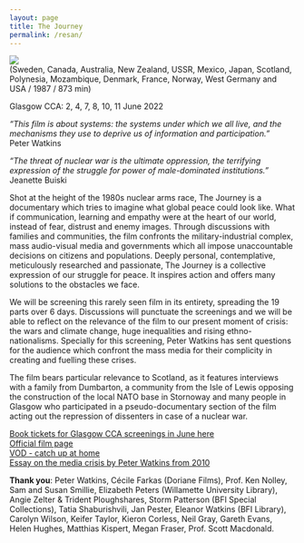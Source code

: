 ```yaml
---
layout: page
title: The Journey
permalink: /resan/
---
```


![](/images/poster.png)  
(Sweden, Canada, Australia, New Zealand, USSR, Mexico, Japan, Scotland, Polynesia, Mozambique, Denmark, France, Norway, West Germany and USA / 1987 / 873 min)  
  
Glasgow CCA: 2, 4, 7, 8, 10, 11 June 2022  
  
_“This film is about systems: the systems under which we all live, and the mechanisms they use to deprive us of information and participation.”_  
Peter Watkins  

_“The threat of nuclear war is the ultimate oppression, the terrifying expression of the struggle for power of male-dominated institutions.”_  
Jeanette Buiski  

Shot at the height of the 1980s nuclear arms race, The Journey is a documentary which tries to imagine what global peace could look like. What if communication, learning and empathy were at the heart of our world, instead of fear, distrust and enemy images. Through discussions with families and communities, the film confronts the military-industrial complex, mass audio-visual media and governments which all impose unaccountable decisions on citizens and populations. Deeply personal, contemplative, meticulously researched and passionate, The Journey is a collective expression of our struggle for peace. It inspires action and offers many solutions to the obstacles we face.  

We will be screening this rarely seen film in its entirety, spreading the 19 parts over 6 days. Discussions will punctuate the screenings and we will be able to reflect on the relevance of the film to our present moment of crisis: the wars and climate change, huge inequalities and rising ethno-nationalisms. Specially for this screening, Peter Watkins has sent questions for the audience which confront the mass media for their complicity in creating and fuelling these crises.   
  
The film bears particular relevance to Scotland, as it features interviews with a family from Dumbarton, a community from the Isle of Lewis opposing the construction of the local NATO base in Stornoway and many people in Glasgow who participated in a pseudo-documentary section of the film acting out the repression of dissenters in case of a nuclear war.  

[Book tickets for Glasgow CCA screenings in June here](dud)  
[Official film page](http://pwatkins.mnsi.net/journey.htm)   
[VOD - catch up at home](https://www.capuseen.com/films/4377-the-journey-1-peter-watkins)   
[Essay on the media crisis by Peter Watkins from 2010](http://www.ocec.eu/cinemacomparativecinema/index.php/en/11-materiales-web/387-notes-on-the-media-crisis)   
  
**Thank you**: Peter Watkins, Cécile Farkas (Doriane Films), Prof. Ken Nolley, Sam and Susan Smillie, Elizabeth Peters (Willamette University Library), Angie Zelter & Trident Ploughshares, Storm Patterson (BFI Special Collections), Tatia Shaburishvili, Jan Pester, Eleanor Watkins (BFI Library), Carolyn Wilson, Keifer Taylor, Kieron Corless, Neil Gray, Gareth Evans, Helen Hughes, Matthias Kispert, Megan Fraser, Prof. Scott Macdonald.    
